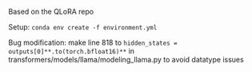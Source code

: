 Based on the QLoRA repo

Setup: `conda env create -f environment.yml`

Bug modification: make line 818 to `hidden_states = outputs[0]**.to(torch.bfloat16)**` 
in transformers/models/llama/modeling_llama.py to avoid datatype issues

